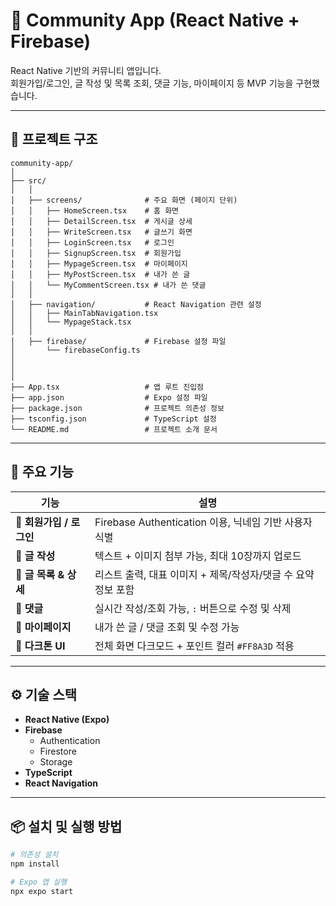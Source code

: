 # 🧡 Community App (React Native + Firebase)

React Native 기반의 커뮤니티 앱입니다.  
회원가입/로그인, 글 작성 및 목록 조회, 댓글 기능, 마이페이지 등 MVP 기능을 구현했습니다.

---

## 📁 프로젝트 구조

```
community-app/
│
├── src/                      
│   │
│   ├── screens/              # 주요 화면 (페이지 단위)
│   │   ├── HomeScreen.tsx    # 홈 화면
│   │   ├── DetailScreen.tsx  # 게시글 상세
│   │   ├── WriteScreen.tsx   # 글쓰기 화면
│   │   ├── LoginScreen.tsx   # 로그인
│   │   ├── SignupScreen.tsx  # 회원가입
│   │   ├── MypageScreen.tsx  # 마이페이지
│   │   ├── MyPostScreen.tsx  # 내가 쓴 글
│   │   └── MyCommentScreen.tsx # 내가 쓴 댓글
│   │
│   ├── navigation/           # React Navigation 관련 설정
│   │   ├── MainTabNavigation.tsx
│   │   └── MypageStack.tsx
│   │
│   ├── firebase/             # Firebase 설정 파일
│       └── firebaseConfig.ts
│   
│
│
├── App.tsx                   # 앱 루트 진입점
├── app.json                  # Expo 설정 파일
├── package.json              # 프로젝트 의존성 정보
├── tsconfig.json             # TypeScript 설정
└── README.md                 # 프로젝트 소개 문서
```

---

## 🚀 주요 기능

| 기능                 | 설명                                                                 |
|----------------------|----------------------------------------------------------------------|
| 🔐 **회원가입 / 로그인** | Firebase Authentication 이용, 닉네임 기반 사용자 식별                   |
| 📝 **글 작성**           | 텍스트 + 이미지 첨부 가능, 최대 10장까지 업로드                          |
| 📃 **글 목록 & 상세**     | 리스트 출력, 대표 이미지 + 제목/작성자/댓글 수 요약 정보 포함           |
| 💬 **댓글**             | 실시간 작성/조회 가능, `:` 버튼으로 수정 및 삭제                        |
| 👤 **마이페이지**         | 내가 쓴 글 / 댓글 조회 및 수정 가능                                    |
| 🌙 **다크톤 UI**         | 전체 화면 다크모드 + 포인트 컬러 `#FF8A3D` 적용                         |

---

## ⚙️ 기술 스택

- **React Native (Expo)**
- **Firebase**
  - Authentication
  - Firestore
  - Storage
- **TypeScript**
- **React Navigation**

---

## 📦 설치 및 실행 방법

```bash
# 의존성 설치
npm install

# Expo 앱 실행
npx expo start
```
